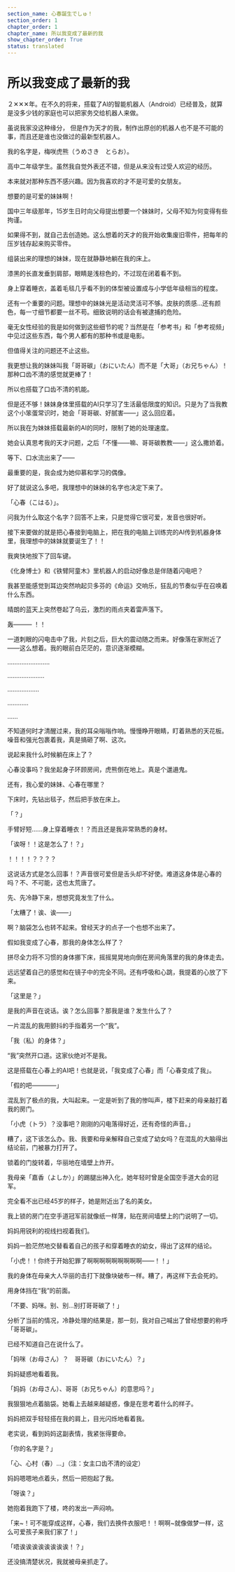```yaml
---
section_name: 心春誕生でしゅ！
section_order: 1
chapter_order: 1
chapter_name: 所以我变成了最新的我
show_chapter_order: True
status: translated
---
```


# 所以我变成了最新的我
２✕✕✕年。在不久的将来，搭载了AI的智能机器人（Android）已经普及，就算是没多少钱的家庭也可以把家务交给机器人来做。


虽说我家没这种缘分， 但是作为天才的我，制作出原创的机器人也不是不可能的事，而且还是谁也没做过的最新型机器人。


我的名字是，梅咲虎熊（うめさき　とらお）。


高中二年级学生。虽然我自觉外表还不错，但是从来没有过受人欢迎的经历。


本来就对那种东西不感兴趣。因为我喜欢的才不是可爱的女朋友。


想要的是可爱的妹妹啊！


国中三年级那年，15岁生日时向父母提出想要一个妹妹时，父母不知为何变得有些拘谨。


如果得不到，就自己去创造她。这么想着的天才的我开始收集废旧零件，把每年的压岁钱存起来购买零件。


组装出来的理想的妹妹，现在就静静地躺在我的床上。


漆黑的长直发垂到肩部，眼睛是浅棕色的，不过现在闭着看不到。


身上穿着睡衣，盖着毛毯几乎看不到的体型被设置成与小学低年级相当的程度。


还有一个重要的问题。理想中的妹妹光是活动灵活可不够。皮肤的质感...还有颜色，每一寸细节都要一丝不苟。细致说明的话会有被逮捕的危险。


毫无女性经验的我是如何做到这些细节的呢？当然是在「参考书」和「参考视频」中见过这些东西，每个男人都有的那种书或是电影。


但值得关注的问题还不止这些。


我更想让我的妹妹叫我「哥哥碳」（おにいたん）而不是「大哥」（お兄ちゃん）！那种口齿不清的感觉就更棒了！


所以也搭载了口齿不清的机能。


但是还不够！妹妹身体里搭载的AI只学习了生活最低限度的知识。只是为了当我教这个小笨蛋常识时，她会「哥哥碳、好腻害——」这么回应着。


所以我在为妹妹搭载最新的AI的同时，限制了她的处理速度。


她会认真思考我的天才问题，之后「不懂——嘛、哥哥碳教教——」这么撒娇着。


等下、口水流出来了——


最重要的是，我会成为她仰慕和学习的偶像。


好了就说这么多吧，我理想中的妹妹的名字也决定下来了。


「心春（こはる）」。


问我为什么取这个名字？回答不上来，只是觉得它很可爱，发音也很好听。


接下来要做的就是把心春接到电脑上，把在我的电脑上训练完的AI传到机器身体里，我理想中的妹妹就要诞生了！！


我爽快地按下了回车键。


《化身博士》和《铁臂阿童木》里机器人的启动好像总是伴随着闪电吧？


我甚至能感觉到耳边突然响起贝多芬的《命运》交响乐，狂乱的节奏似乎在召唤着什么东西。


晴朗的蓝天上突然卷起了乌云，激烈的雨点夹着雷声落下。


轰——— ！！


一道刺眼的闪电击中了我，片刻之后，巨大的震动随之而来。好像落在家附近了——这么想着。我的眼前白茫茫的，意识逐渐模糊。


……………………


…………………


………………


…………


……


不知道何时才清醒过来，我的耳朵嗡嗡作响。慢慢睁开眼睛，盯着熟悉的天花板。噪音和强光包裹着我，真是搞砸了啊、这次。


说起来我什么时候躺在床上了？


心春没事吗？我坐起身子环顾房间，虎熊倒在地上。真是个邋遢鬼。


还有，我心爱的妹妹、心春在哪里？


下床时，先钻出毯子，然后把手放在床上。


「？」


手臂好短......身上穿着睡衣！？而且还是我非常熟悉的身材。


「诶呀！！这是怎么了！？」


！！！！？？？？


这说话方式是怎么回事！？声音很可爱但是舌头却不好使。难道这身体是心春的吗？不、不可能，这也太荒唐了。


先、先冷静下来，想想究竟发生了什么。


「太糟了！诶、诶——」


啊？脑袋怎么也转不起来。曾经天才的点子一个也想不出来了。


假如我变成了心春，那我的身体怎么样了？


拼尽全力将不习惯的身体挪下床，摇摇晃晃地向倒在房间角落里的我的身体走去。


远远望着自己的感觉和在镜子中的完全不同。还有呼吸和心跳，我提着的心放了下来。


「这里是？」


是我的声音在说话。诶？怎么回事？那我是谁？发生什么了？


一片混乱的我用颤抖的手指着另一个“我”。


「我（私）的身体？」


“我”突然开口道。这家伙绝对不是我。


这是搭载在心春上的AI吧！也就是说，「我变成了心春」而「心春变成了我」。


「假的吧————」


混乱到了极点的我，大叫起来。一定是听到了我的惨叫声，楼下赶来的母亲敲打着我的房门。


「小虎（トラ）？没事吧？刚刚的闪电落得好近，还有奇怪的声音。」


糟了，这下该怎么办。我、我要和母亲解释自己变成了幼女吗？在混乱的大脑得出结论前，门被暴力打开了。

锁着的门旋转着，华丽地在墙壁上炸开。


我母亲「嘉香（よしか）」的踢腿出神入化，她年轻时曾是全国空手道大会的冠军。


完全看不出已经45岁的样子，她是附近出了名的美女。


我上锁的房门在空手道冠军前就像纸一样薄，贴在房间墙壁上的门说明了一切。


妈妈用锐利的视线扫视着我们。


妈妈一脸茫然地交替看着自己的孩子和穿着睡衣的幼女，得出了这样的结论。


「小虎！！你终于开始犯罪了啊啊啊啊啊啊啊啊啊——！！」


我的身体在母亲大人华丽的击打下就像块破布一样。糟了，再这样下去会死的。


用身体挡在“我”的前面。


「不要、妈咪。别、别...别打哥哥碳了！」


分析了当前的情况，冷静处理的结果是，那一刻，我对自己喊出了曾经想要的称呼「哥哥碳」。


已经不知道自己在说什么了。


「妈咪（お母さん）？　哥哥碳（おにいたん）？」


妈妈疑惑地看着我。


「妈妈（お母さん）、哥哥（お兄ちゃん）的意思吗？」


我狠狠地点着脑袋。她看上去越来越疑惑，像是在思考着什么的样子。


妈妈把双手轻轻搭在我的肩上，目光闪烁地看着我。


老实说，看到妈妈这副表情，我紧张得要命。


「你的名字是？」


「心、心村（春）...」（注：女主口齿不清的设定）


妈妈嗯嗯地点着头，然后一把抱起了我。


「呀诶？」


她抱着我跑下了楼，咚的发出一声闷响。


「来~！可不能穿成这样，心春，我们去换件衣服吧！！啊啊~就像做梦一样，这么可爱孩子来我们家了！」


「唔诶诶诶诶诶诶诶诶！？」


还没搞清楚状况，我就被母亲抓走了。